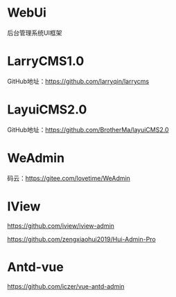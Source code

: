 # WebUi
后台管理系统UI框架
# LarryCMS1.0
GitHub地址：https://github.com/larryqin/larrycms
# LayuiCMS2.0
GitHub地址：https://github.com/BrotherMa/layuiCMS2.0

# WeAdmin

码云：https://gitee.com/lovetime/WeAdmin


# IView
https://github.com/iview/iview-admin

https://github.com/zengxiaohui2019/Hui-Admin-Pro

# Antd-vue

https://github.com/iczer/vue-antd-admin